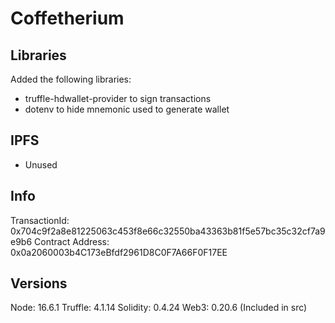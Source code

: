 # Coffetherium

## Libraries

Added the following libraries:

- truffle-hdwallet-provider to sign transactions 
- dotenv to hide mnemonic used to generate wallet

## IPFS

- Unused

## Info

TransactionId: 0x704c9f2a8e81225063c453f8e66c32550ba43363b81f5e57bc35c32cf7a9e9b6
Contract Address: 0x0a2060003b4C173eBfdf2961D8C0F7A66F0F17EE

## Versions

Node: 16.6.1
Truffle: 4.1.14
Solidity: 0.4.24
Web3: 0.20.6 (Included in src)